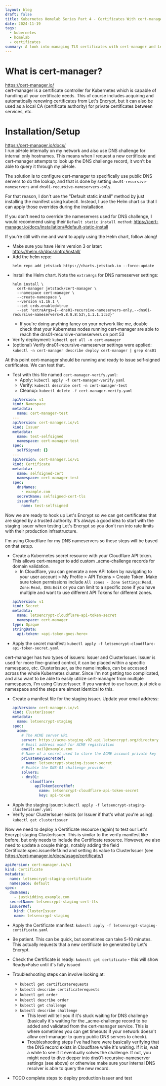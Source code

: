```yaml
---
layout: blog
draft: false
title: Kubernetes Homelab Series Part 4 - Certificates With cert-manager and Let's Encrypt (WIP)
date: 2024-11-19
tags:
  - kubernetes
  - homelab
  - certificates
summary: A look into managing TLS certificates with cert-manager and Let's Encrypt, avoiding manual renewals.
---
```

# What is cert-manager?
https://cert-manager.io/  
cert-manager is a certificate controller for Kubernetes which is capable of handling all your certificate needs. This of course includes acquiring and automatically renewing certificates from Let's Encrypt, but it can also be used as a local CA (certificate authority) for private certificates between services, etc.

# Installation/Setup
https://cert-manager.io/docs/  
I run piHole internally on my network and also use DNS challenge for internal only hostnames. This means when I request a new certificate and cert-manager attempts to look up the DNS challenge record, it won't be able to query it through my piHole.

The solution is to configure cert-manager to specifically use public DNS servers to do the lookup, and that is done by setting `dns01-recursive-nameservers` and `dns01-recursive-nameservers-only`.

For that reason, I don't use the "Default static install" method by just installing the manifest using kubectl. Instead, I use the Helm chart so that I can apply those overrides during the installation.

If you don't need to override the nameservers used for DNS challenge, I would recommend using their `Default static install method`: https://cert-manager.io/docs/installation/#default-static-install

If you're still with me and want to apply using the Helm chart, follow along!

- Make sure you have Helm version 3 or later: https://helm.sh/docs/intro/install/
- Add the helm repo:
  ```
  helm repo add jetstack https://charts.jetstack.io --force-update
  ```
- Install the Helm chart. Note the `extraArgs` for DNS nameserver settings:
  ```
  helm install \
    cert-manager jetstack/cert-manager \
    --namespace cert-manager \
    --create-namespace \
    --version v1.16.1 \
    --set crds.enabled=true
    --set 'extraArgs={--dns01-recursive-nameservers-only,--dns01-recursive-nameservers=8.8.8.8:53\,1.1.1.1:53}'
  ```
  - If you're doing anything fancy on your network like me, double check that your Kubernetes nodes running cert-manager are able to reach the dns01-recursive-nameservers on port 53
- Verify deployment: `kubectl get all -n cert-manager`
- (optional) Verify dns01-recursive-nameserver settings were applied: `kubectl -n cert-manager describe deploy cert-manager | grep dns01`

At this point cert-manager should be running and ready to issue self-signed certificates. We can test that.
- Test with this file named `cert-manager-verify.yaml`:
  - Apply: `kubectl apply -f cert-manager-verify.yaml`
  - Verify: `kubectl describe cert -n cert-manager-test`
  - Cleanup: `kubectl delete -f cert-manager-verify.yaml`
  ```yaml
  apiVersion: v1
  kind: Namespace
  metadata:
    name: cert-manager-test
  ---
  apiVersion: cert-manager.io/v1
  kind: Issuer
  metadata:
    name: test-selfsigned
    namespace: cert-manager-test
  spec:
    selfSigned: {}
  ---
  apiVersion: cert-manager.io/v1
  kind: Certificate
  metadata:
    name: selfsigned-cert
    namespace: cert-manager-test
  spec:
    dnsNames:
      - example.com
    secretName: selfsigned-cert-tls
    issuerRef:
      name: test-selfsigned
  ```
Now we are ready to hook up Let's Encrypt so we can get certificates that are signed by a trusted authority. It's always a good idea to start with the staging issuer when testing Let's Encrypt so you don't run into rate limits with their production infrastructure.

I'm using Cloudflare for my DNS nameservers so these steps will be based on that setup.

- Create a Kubernetes secret resource with your Cloudflare API token. This allows cert-manager to add custom _acme-challenge records for domain validation.
  - In Cloudflare, you can generate a new API token by navigating to your user account > My Profile > API Tokens > Create Token. Make sure token permissions include `All zones - Zone Settings:Read, Zone:Read, DNS:Edit` or you can limit to a specific zone if you have multiple and want to use different API Tokens for different zones.
  ```yaml
  apiVersion: v1
  kind: Secret
  metadata:
    name: letsencrypt-cloudflare-api-token-secret
    namespace: cert-manager
  type: Opaque
  stringData:
    api-token: <api-token-goes-here>
  ```
- Apply the secret manifest: `kubectl apply -f letsencrypt-cloudflare-api-token-secret.yaml`  

cert-manager has two types of issuers: Issuer and ClusterIssuer. Issuer is used for more fine-grained control, it can be placed within a specific namespace, etc. ClusterIssuer, as the name implies, can be accessed across the whole Kubernetes cluster. Since I'm not getting too complicated, and also want to be able to easily utilize cert-manager from multiple namespaces, I'm using ClusterIssuer. If you wanted to use Issuer, just pick a namespace and the steps are almost identical to this.

- Create a manifest file for the staging issuer. Update your email address:
  ```yaml
  apiVersion: cert-manager.io/v1
  kind: ClusterIssuer
  metadata:
    name: letsencrypt-staging
  spec:
    acme:
      # The ACME server URL
      server: https://acme-staging-v02.api.letsencrypt.org/directory
      # Email address used for ACME registration
      email: mail@example.com
      # Name of a secret used to store the ACME account private key
      privateKeySecretRef:
        name: letsencrypt-staging-issuer-secret
      # Enable the DNS-01 challenge provider
      solvers:
      - dns01:
          cloudflare:
            apiTokenSecretRef:
              name: letsencrypt-cloudflare-api-token-secret
              key: api-token
  ```
- Apply the staging issuer: `kubectl apply -f letsencrypt-staging-clusterissuer.yaml`
- Verify your ClusterIssuer exists (or Issuer if that's what you're using): `kubectl get clusterissuer`

Now we need to deploy a Certificate resource (again) to test our Let's Encrypt staging ClusterIssuer. This is similar to the verify manifest like before, but only needs to include the Certificate resource. However, we also need to update a couple things, notably adding the field Certificate.spec.issuerRef.kind and setting its value to ClusterIssuer (see https://cert-manager.io/docs/usage/certificate/)
```yaml
apiVersion: cert-manager.io/v1
kind: Certificate
metadata:
  name: letsencrypt-staging-certificate
  namespace: default
spec:
  dnsNames:
    - justkidding.example.com
  secretName: letsencrypt-staging-cert-tls
  issuerRef:
    kind: ClusterIssuer
    name: letsencrypt-staging
```
- Apply the Certificate manifest: `kubectl apply -f letsencrypt-staging-certificate.yaml`
- Be patient. This can be quick, but sometimes can take 5-10 minutes. This actually requests that a new certificate be generated by Let's Encrypt.
- Check the Certificate is ready: `kubectl get certificate` - this will show Ready=False until it's fully issued
- Troubleshooting steps can involve looking at:
  - `kubectl get certificaterequests`
  - `kubectl describe certificaterequests`
  - `kubectl get order`
  - `kubectl describe order`
  - `kubectl get challenge`
  - `kubectl describe challenge`
    - This level will tell you if it's stuck waiting for DNS challenge (basically it's waiting for the _acme-challenge record to be added and validated from the cert-manager service. This is where sometimes you can get timeouts if your network doesn't allow cert-manager to query public DNS servers to check).
    - Troubleshooting steps I've had here were basically verifying that the DNS record exists in Cloudflare while it's waiting. If it is, wait a while to see if it eventually solves the challenge. If not, you might need to dive deeper into dns01-recursive-nameserver settings (see above) or otherwise make sure your internal DNS resolver is able to query the new record.

- TODO complete steps to deploy production issuer and test